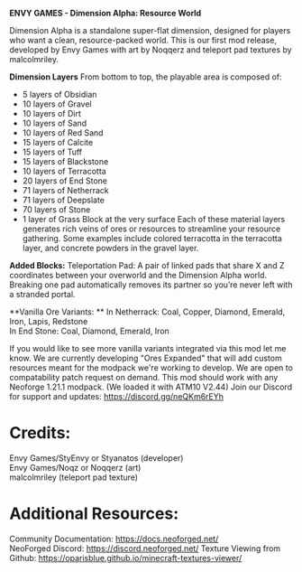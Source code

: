 **ENVY GAMES - Dimension Alpha: Resource World**

Dimension Alpha is a standalone super-flat dimension, designed for players who want a clean, resource-packed world. This is our first mod release, developed by Envy Games with art by Noqqerz and teleport pad textures by malcolmriley. 

**Dimension Layers**
From bottom to top, the playable area is composed of:
- 5 layers of Obsidian  
- 10 layers of Gravel  
- 10 layers of Dirt  
- 10 layers of Sand  
- 10 layers of Red Sand  
- 15 layers of Calcite  
- 15 layers of Tuff  
- 15 layers of Blackstone  
- 10 layers of Terracotta  
- 20 layers of End Stone  
- 71 layers of Netherrack  
- 71 layers of Deepslate  
- 70 layers of Stone  
- 1 layer of Grass Block at the very surface
Each of these material layers generates rich veins of ores or resources to streamline your resource gathering. Some examples include colored terracotta in the terracotta layer, and concrete powders in the gravel layer.

**Added Blocks:**
Teleportation Pad: A pair of linked pads that share X and Z coordinates between your overworld and the Dimension Alpha world. Breaking one pad automatically removes its partner so you’re never left with a stranded portal.  

**Vanilla Ore Variants: ** 
In Netherrack: Coal, Copper, Diamond, Emerald, Iron, Lapis, Redstone  
In End Stone: Coal, Diamond, Emerald, Iron  

If you would like to see more vanilla variants integrated via this mod let me know. We are currently developing "Ores Expanded" that will add custom resources meant for the modpack we're working to develop.
We are open to compatability patch request on demand. This mod should work with any Neoforge 1.21.1 modpack. (We loaded it with ATM10 V2.44)
Join our Discord for support and updates: https://discord.gg/neQKm6rEYh

**Credits:**
==========
Envy Games/StyEnvy or Styanatos (developer)  
Envy Games/Noqz or Noqqerz (art)  
malcolmriley (teleport pad texture)

Additional Resources: 
==========
Community Documentation: https://docs.neoforged.net/  
NeoForged Discord: https://discord.neoforged.net/
Texture Viewing from Github: https://oparisblue.github.io/minecraft-textures-viewer/
